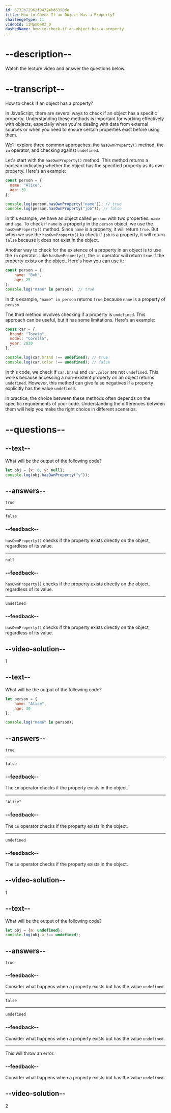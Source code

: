 ```yaml
---
id: 6732b72961f94324bd6390de
title: How to Check If an Object Has a Property?
challengeType: 11
videoId: i1MpmDeRZ_0
dashedName: how-to-check-if-an-object-has-a-property
---
```


# --description--

Watch the lecture video and answer the questions below.

# --transcript--

How to check if an object has a property?

In JavaScript, there are several ways to check if an object has a specific property. Understanding these methods is important for working effectively with objects, especially when you're dealing with data from external sources or when you need to ensure certain properties exist before using them. 

We'll explore three common approaches: the `hasOwnProperty()` method, the `in` operator, and checking against `undefined`.

Let's start with the `hasOwnProperty()` method. This method returns a boolean indicating whether the object has the specified property as its own property. Here's an example:

```js
const person = {
  name: "Alice",
  age: 30
};

console.log(person.hasOwnProperty("name")); // true
console.log(person.hasOwnProperty("job")); // false
```

In this example, we have an object called `person` with two properties: `name` and `age`. To check if `name` is a property in the `person` object, we use the `hasOwnProperty()` method. Since `name` is a property, it will return `true`. But when we use the `hasOwnProperty()` to check if `job` is a property, it will return `false` because it does not exist in the object.

Another way to check for the existence of a property in an object is to use the `in` operator. Like `hasOwnProperty()`, the `in` operator will return `true` if the property exists on the object. Here's how you can use it:

```js
const person = {
    name: "Bob",
    age: 25
};
console.log("name" in person);  // true
```

In this example, `"name" in person` returns `true` because `name` is a property of `person`.

The third method involves checking if a property is `undefined`. This approach can be useful, but it has some limitations. Here's an example:

```js
const car = {
  brand: "Toyota",
  model: "Corolla",
  year: 2020
};

console.log(car.brand !== undefined); // true
console.log(car.color !== undefined); // false
```

In this code, we check if `car.brand` and `car.color` are not `undefined`. This works because accessing a non-existent property on an object returns `undefined`. However, this method can give false negatives if a property explicitly has the value `undefined`.

In practice, the choice between these methods often depends on the specific requirements of your code. Understanding the differences between them will help you make the right choice in different scenarios.

# --questions--

## --text--

What will be the output of the following code?

```js
let obj = {x: 0, y: null};
console.log(obj.hasOwnProperty("y"));
```

## --answers--

`true`

---

`false`

### --feedback--

`hasOwnProperty()` checks if the property exists directly on the object, regardless of its value.

---

`null`

### --feedback--

`hasOwnProperty()` checks if the property exists directly on the object, regardless of its value.

---

`undefined`

### --feedback--

`hasOwnProperty()` checks if the property exists directly on the object, regardless of its value.

## --video-solution--

1

## --text--

What will be the output of the following code?

```js
let person = {
    name: "Alice",
    age: 30
};

console.log("name" in person);
```

## --answers--

`true`

---

`false`

### --feedback--

The `in` operator checks if the property exists in the object.

---

`"Alice"`

### --feedback--

The `in` operator checks if the property exists in the object.

---

`undefined`

### --feedback--

The `in` operator checks if the property exists in the object.

## --video-solution--

1

## --text--

What will be the output of the following code?

```js
let obj = {a: undefined};
console.log(obj.a !== undefined);
```

## --answers--

`true`

### --feedback--

Consider what happens when a property exists but has the value `undefined`.

---

`false`

---

`undefined`

### --feedback--

Consider what happens when a property exists but has the value `undefined`.

---

This will throw an error.

### --feedback--

Consider what happens when a property exists but has the value `undefined`.

## --video-solution--

2
